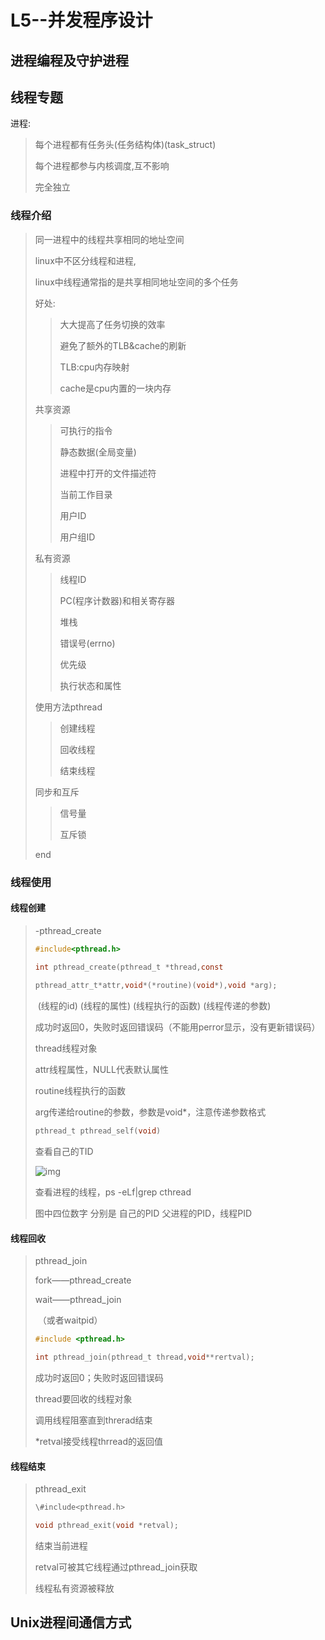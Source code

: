 # L5--并发程序设计

## 进程编程及守护进程

## 线程专题

进程:

> 每个进程都有任务头(任务结构体)(task_struct)
>
> 每个进程都参与内核调度,互不影响
>
> 完全独立

### 线程介绍

> 同一进程中的线程共享相同的地址空间
>
> linux中不区分线程和进程,
>
> linux中线程通常指的是共享相同地址空间的多个任务
>
> 好处:
>
> > 大大提高了任务切换的效率
> >
> > 避免了额外的TLB&cache的刷新
> >
> > TLB:cpu内存映射
> >
> > cache是cpu内置的一块内存
>
> 共享资源
>
> > 可执行的指令
> >
> > 静态数据(全局变量)
> >
> > 进程中打开的文件描述符
> >
> > 当前工作目录
> >
> > 用户ID
> >
> > 用户组ID
>
> 私有资源
>
> > 线程ID
> >
> > PC(程序计数器)和相关寄存器
> >
> > 堆栈
> >
> > 错误号(errno)
> >
> > 优先级
> >
> > 执行状态和属性
>
> 使用方法pthread
>
> > 创建线程
> >
> > 回收线程
> >
> > 结束线程
>
> 同步和互斥
>
> > 信号量
> >
> > 互斥锁
>
> end

### 线程使用

#### 线程创建

> -pthread_create
>
> ```c
> #include<pthread.h>
> 
> int pthread_create(pthread_t *thread,const 
>                    
>pthread_attr_t*attr,void*(*routine)(void*),void *arg);
> ```
>
> ​			(线程的id)  (线程的属性) (线程执行的函数) (线程传递的参数)
> 
> 成功时返回0，失败时返回错误码（不能用perror显示，没有更新错误码）
>
> thread线程对象
>
> attr线程属性，NULL代表默认属性
>
> routine线程执行的函数
>
> arg传递给routine的参数，参数是void*，注意传递参数格式
>
> ```c
>pthread_t pthread_self(void)
> ```
>
> 查看自己的TID
> 
> 
>
> ![img](F:\Typora\clipboard-1625450781310.png)
>
> 查看进程的线程，ps -eLf|grep cthread
>
> 图中四位数字  分别是   自己的PID  父进程的PID，线程PID

#### 线程回收

>  pthread_join
>
> fork——pthread_create
>
> wait——pthread_join
>
> ​    （或者waitpid）
>
> ```c
> #include <pthread.h>
> 
> int pthread_join(pthread_t thread,void**rertval);
> ```
>
> 成功时返回0；失败时返回错误码
>
> thread要回收的线程对象
>
> 调用线程阻塞直到threrad结束
>
> *retval接受线程thrread的返回值

#### 线程结束

> pthread_exit
>
> ```c
> \#include<pthread.h>
> 
> void pthread_exit(void *retval);
> ```
>
> 结束当前进程
>
> retval可被其它线程通过pthread_join获取
>
> 线程私有资源被释放

## Unix进程间通信方式